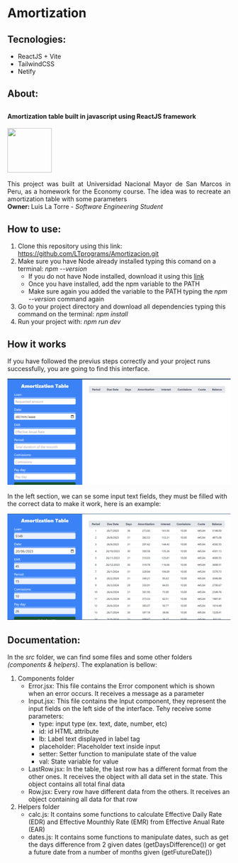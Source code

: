 <h1>Amortization</h1>
<h2>Tecnologies:</h2>
<ul>
    <li>ReactJS + Vite</li>
    <li>TailwindCSS</li>
    <li>Netify</li>
</ul>
<h2>About:<h2>
<h4>
    Amortization table built in javascript using ReactJS framework 
</h4>
<img src="https://upload.wikimedia.org/wikipedia/commons/thumb/3/3a/UNMSM_coatofarms_seal.svg/1200px-UNMSM_coatofarms_seal.svg.png"
style="width: 100px; height: 100px;"/>
<p style="text-align: justify;">
    This project was built at Universidad Nacional Mayor de San Marcos
    in Peru, as a homework for the Economy course. The idea was to
    recreate an amortization table with some parameters<br/>
    <strong>Owner: </strong> Luis La Torre - <i>Software Engineering Student</i>
</p>
<h2>
    How to use:
</h2>
<ol>
    <li>Clone this repository using this link: <a href="https://github.com/LTprograms/Amortizacion.git">https://github.com/LTprograms/Amortizacion.git</a></li>
    <li>Make sure you have Node already installed typing this comand on a terminal: <i>npm --version</i>
    <ul>
        <li>If you do not have Node installed, download it using this <a href="https://nodejs.org/en" target="_blank">link</a></li>
        <li>Once you have installed, add the npm variable to the PATH</li>
        <li>Make sure again you added the variable to the PATH typing the <i>npm --version</i> command again</li>
    </ul>
    </li>
    <li>Go to your project directory and download all dependencies typing this command on the terminal: <i>npm install</i></li>
    <li>Run your project with: <i>npm run dev</i></li>
</ol>
<h2>
    How it works
</h2>
<p>
If you have followed the previus steps correctly and your project runs successfully, you are going to find this interface.
</p>
<img src="/public/ss.png"/>
<p>
In the left section, we can se some input text fields, they must be filled with the correct data to make it work, here is an example:
</p>
<img src="/public/ss2.png"/>

<h2>Documentation:</h2>
<p>In the <i>src</i> folder, we can find some files and some other folders <i>(components & helpers)</i>. The explanation is bellow:</p>
<ol>
    <li>Components folder
    <ul>
        <li>Error.jsx: This file contains the Error component which is shown when an error occurs. It receives a message as a parameter</li>
        <li>Input.jsx: This file contains the Input component, they represent the input fields on the left side of the interface. Tehy receive some parameters:
        <ul>
            <li>type: input type (ex. text, date, number, etc)</li>
            <li>id: id HTML attribute</li>
            <li>lb: Label text displayed in label tag</li>
            <li>placeholder: Placeholder text inside input</li>
            <li>setter: Setter function to manipulate state of the value</li>
            <li>val: State variable for value</li>
        </ul></li>
        <li>LastRow.jsx: In the table, the last row has a different format from the other ones. It receives the object with all data set in the state. This object contains all total final data</li>
        <li>Row.jsx: Every row have different data from the others. It receives an object containing all data for that row</li>
    </ul></li>
    <li>Helpers folder
    <ul>
        <li>calc.js: It contains some functions to calculate Effective Daily Rate (EDR) and Effective Mounthly Rate (EMR) from Effective Anual Rate (EAR)</li>
        <li>dates.js: It contains some functions to manipulate dates, such as get the days difference from 2 given dates (getDaysDifference()) or get a future date from a number of months given (getFutureDate())</li>
    </ul></li>
</ol>
